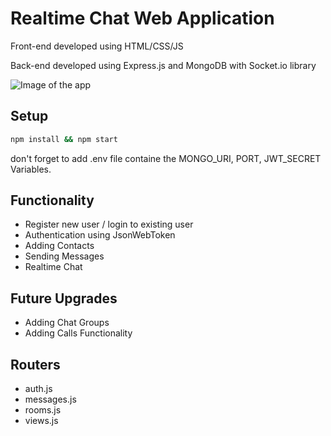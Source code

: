 # Realtime Chat Web Application
Front-end developed using HTML/CSS/JS

Back-end developed using Express.js and MongoDB with Socket.io library

![Image of the app](https://ibb.co/41358nC)

## Setup

```bash
npm install && npm start
```

don't forget to add .env file containe the MONGO_URI, PORT, JWT_SECRET Variables.

## Functionality
- Register new user / login to existing user
- Authentication using JsonWebToken
- Adding Contacts
- Sending Messages
- Realtime Chat

## Future Upgrades
- Adding Chat Groups
- Adding Calls Functionality

## Routers

- auth.js
- messages.js
- rooms.js
- views.js

